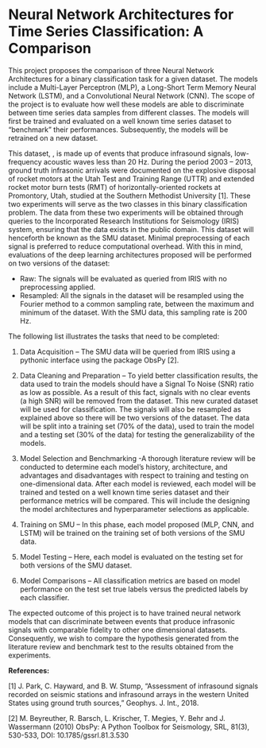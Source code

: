 # Neural Network Architectures for Time Series Classification: A Comparison

This project proposes the comparison of three Neural Network Architectures for a binary classification task for a given dataset. The models include a Multi-Layer Perceptron (MLP), a Long-Short Term Memory Neural Network (LSTM), and a Convolutional Neural Network (CNN). The scope of the project is to evaluate how well these models are able to discriminate between time series data samples from different classes. The models will first be trained and evaluated on a well known time series dataset to “benchmark” their performances. Subsequently, the models will be retrained on a new dataset.

This dataset, , is made up of events that produce infrasound signals, low-frequency acoustic waves less than 20 Hz. During the period 2003 – 2013, ground truth infrasonic arrivals were documented on the explosive disposal of rocket motors at the Utah Test and Training Range (UTTR) and extended rocket motor burn tests (RMT) of horizontally-oriented rockets at Promontory, Utah, studied at the Southern Methodist University [1]. These two experiments will serve as the two classes in this binary classification problem. The data from these two experiments will be obtained through queries to the Incorporated Research Institutions for Seismology (IRIS) system, ensuring that the data exists in the public domain. This dataset will henceforth be known as the SMU dataset. Minimal preprocessing of each signal is preferred to reduce computational overhead. With this in mind, evaluations of the deep learning architectures proposed will be performed on two versions of the dataset:

- Raw: The signals will be evaluated as queried from IRIS with no preprocessing applied.
- Resampled: All the signals in the dataset will be resampled using the Fourier method to a common sampling rate, between the maximum and minimum of the dataset. With the SMU data, this sampling rate is 200 Hz.

The following list illustrates the tasks that need to be completed:
1. Data Acquisition – The SMU data will be queried from IRIS using a pythonic interface using the package ObsPy [2].

2. Data Cleaning and Preparation – To yield better classification results, the data used to train the models should have a Signal To Noise (SNR) ratio as low as possible. As a result of this fact, signals with no clear events (a high SNR) will be removed from the dataset. This new curated dataset will be used for classification. The signals will also be resampled as explained above so there will be two versions of the dataset. The data will be split into a training set (70% of the data), used to train the model and a testing set (30% of the data) for testing the generalizability of the models.

3. Model Selection and Benchmarking -A thorough literature review will be conducted to determine each model’s history, architecture, and advantages and disadvantages with respect to training and testing on one-dimensional data. After each model is reviewed, each model will be trained and tested on a well known time series dataset and their performance metrics will be compared. This will include the designing the model architectures and hyperparameter selections as applicable.

4. Training on SMU – In this phase, each model proposed (MLP, CNN, and LSTM) will be trained on the training set of both versions of the SMU data.
 
5. Model Testing – Here, each model is evaluated on the testing set for both versions of the SMU dataset. 

6. Model Comparisons – All classification metrics are based on model performance on the test set true labels versus the predicted labels by each classifier. 


The expected outcome of this project is to have trained neural network models that can discriminate between events that produce infrasonic signals with comparable fidelity to other one dimensional datasets. Consequently, we wish to compare the hypothesis generated from the literature review and benchmark test to the results obtained from the experiments. 

**References:**

[1] J. Park, C. Hayward, and B. W. Stump, “Assessment of infrasound signals recorded on seismic stations and infrasound arrays in the western United States using ground truth sources,” Geophys. J. Int., 2018.

[2] M. Beyreuther, R. Barsch, L. Krischer, T. Megies, Y. Behr and J. Wassermann (2010)
ObsPy: A Python Toolbox for Seismology, SRL, 81(3), 530-533, DOI: 10.1785/gssrl.81.3.530
